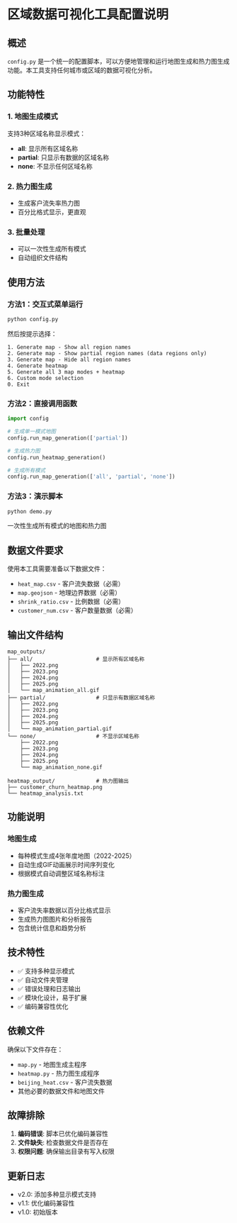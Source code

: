 # 区域数据可视化工具配置说明

## 概述

`config.py` 是一个统一的配置脚本，可以方便地管理和运行地图生成和热力图生成功能。本工具支持任何城市或区域的数据可视化分析。

## 功能特性

### 1. 地图生成模式
支持3种区域名称显示模式：
- **all**: 显示所有区域名称
- **partial**: 只显示有数据的区域名称  
- **none**: 不显示任何区域名称

### 2. 热力图生成
- 生成客户流失率热力图
- 百分比格式显示，更直观

### 3. 批量处理
- 可以一次性生成所有模式
- 自动组织文件结构

## 使用方法

### 方法1：交互式菜单运行
```bash
python config.py
```

然后按提示选择：
```
1. Generate map - Show all region names
2. Generate map - Show partial region names (data regions only)  
3. Generate map - Hide all region names
4. Generate heatmap
5. Generate all 3 map modes + heatmap
6. Custom mode selection
0. Exit
```

### 方法2：直接调用函数
```python
import config

# 生成单一模式地图
config.run_map_generation(['partial'])

# 生成热力图
config.run_heatmap_generation()

# 生成所有模式
config.run_map_generation(['all', 'partial', 'none'])
```

### 方法3：演示脚本
```bash
python demo.py
```
一次性生成所有模式的地图和热力图

## 数据文件要求

使用本工具需要准备以下数据文件：
- `heat_map.csv` - 客户流失数据（必需）
- `map.geojson` - 地理边界数据（必需）
- `shrink_ratio.csv` - 比例数据（必需）
- `customer_num.csv` - 客户数量数据（必需）

## 输出文件结构

```
map_outputs/
├── all/                    # 显示所有区域名称
│   ├── 2022.png
│   ├── 2023.png
│   ├── 2024.png
│   ├── 2025.png
│   └── map_animation_all.gif
├── partial/                # 只显示有数据区域名称  
│   ├── 2022.png
│   ├── 2023.png
│   ├── 2024.png
│   ├── 2025.png
│   └── map_animation_partial.gif
└── none/                   # 不显示区域名称
    ├── 2022.png
    ├── 2023.png
    ├── 2024.png
    ├── 2025.png
    └── map_animation_none.gif

heatmap_output/             # 热力图输出
├── customer_churn_heatmap.png
└── heatmap_analysis.txt
```

## 功能说明

### 地图生成
- 每种模式生成4张年度地图（2022-2025）
- 自动生成GIF动画展示时间序列变化
- 根据模式自动调整区域名称标注

### 热力图生成  
- 客户流失率数据以百分比格式显示
- 生成热力图图片和分析报告
- 包含统计信息和趋势分析

## 技术特性

- ✅ 支持多种显示模式
- ✅ 自动文件夹管理
- ✅ 错误处理和日志输出
- ✅ 模块化设计，易于扩展
- ✅ 编码兼容性优化

## 依赖文件

确保以下文件存在：
- `map.py` - 地图生成主程序
- `heatmap.py` - 热力图生成程序
- `beijing_heat.csv` - 客户流失数据
- 其他必要的数据文件和地图文件

## 故障排除

1. **编码错误**: 脚本已优化编码兼容性
2. **文件缺失**: 检查数据文件是否存在
3. **权限问题**: 确保输出目录有写入权限

## 更新日志

- v2.0: 添加多种显示模式支持
- v1.1: 优化编码兼容性  
- v1.0: 初始版本
